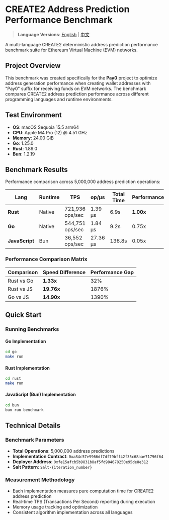 # CREATE2 Address Prediction Performance Benchmark

> **Language Versions**: [English](README.md) | [中文](README_CN.md)

A multi-language CREATE2 deterministic address prediction performance benchmark suite for Ethereum Virtual Machine (EVM) networks.

## Project Overview

This benchmark was created specifically for the **Pay0** project to optimize address generation performance when creating wallet addresses with "Pay0" suffix for receiving funds on EVM networks. The benchmark compares CREATE2 address prediction performance across different programming languages and runtime environments.

## Test Environment

- **OS**: macOS Sequoia 15.5 arm64
- **CPU**: Apple M4 Pro (12) @ 4.51 GHz
- **Memory**: 24.00 GiB
- **Go**: 1.25.0
- **Rust**: 1.89.0
- **Bun**: 1.2.19

## Benchmark Results

Performance comparison across 5,000,000 address prediction operations:

| Lang           | Runtime | TPS             | op/μs    | Total Time | Performance |
| -------------- | ------- | --------------- | -------- | ---------- | ----------- |
| **Rust**       | Native  | 721,936 ops/sec | 1.39 μs  | 6.9s       | **1.00x**   |
| **Go**         | Native  | 544,751 ops/sec | 1.84 μs  | 9.2s       | 0.75x       |
| **JavaScript** | Bun     | 36,552 ops/sec  | 27.36 μs | 136.8s     | 0.05x       |

### Performance Comparison Matrix

| Comparison | Speed Difference | Performance Gap |
| ---------- | ---------------- | --------------- |
| Rust vs Go | **1.33x**        | 32%             |
| Rust vs JS | **19.76x**       | 1876%           |
| Go vs JS   | **14.90x**       | 1390%           |

## Quick Start

### Running Benchmarks

#### Go Implementation

```bash
cd go
make run
```

#### Rust Implementation

```bash
cd rust
make run
```

#### JavaScript (Bun) Implementation

```bash
cd bun
bun run benchmark
```

## Technical Details

### Benchmark Parameters

- **Total Operations**: 5,000,000 address predictions
- **Implementation Contract**: `0xa84c57e9966df7df79bff42f35c68aae71796f64`
- **Deployer Address**: `0xfe15afcb5b9831b8af5fd984678250e95de8e312`
- **Salt Pattern**: `Salt-{iteration_number}`

### Measurement Methodology

- Each implementation measures pure computation time for CREATE2 address prediction
- Real-time TPS (Transactions Per Second) reporting during execution
- Memory usage tracking and optimization
- Consistent algorithm implementation across all languages
